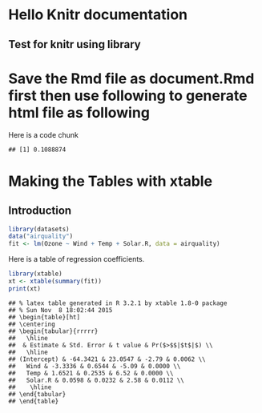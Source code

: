 # Hello Knitr documentation

## Test for knitr using library
# Save the Rmd file as document.Rmd first then use following to generate html file as following
Here is a code chunk

```
## [1] 0.1088874
```

# Making the Tables with xtable
## Introduction

```r
library(datasets)
data("airquality")
fit <- lm(Ozone ~ Wind + Temp + Solar.R, data = airquality)
```

Here is a table of regression coefficients.

```r
library(xtable)
xt <- xtable(summary(fit))
print(xt)
```

```
## % latex table generated in R 3.2.1 by xtable 1.8-0 package
## % Sun Nov  8 18:02:44 2015
## \begin{table}[ht]
## \centering
## \begin{tabular}{rrrrr}
##   \hline
##  & Estimate & Std. Error & t value & Pr($>$$|$t$|$) \\ 
##   \hline
## (Intercept) & -64.3421 & 23.0547 & -2.79 & 0.0062 \\ 
##   Wind & -3.3336 & 0.6544 & -5.09 & 0.0000 \\ 
##   Temp & 1.6521 & 0.2535 & 6.52 & 0.0000 \\ 
##   Solar.R & 0.0598 & 0.0232 & 2.58 & 0.0112 \\ 
##    \hline
## \end{tabular}
## \end{table}
```
